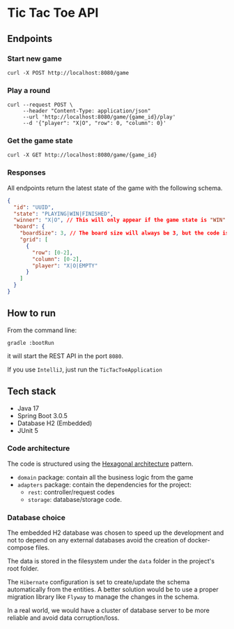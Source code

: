 # Tic Tac Toe API

## Endpoints

### Start new game
```shell
curl -X POST http://localhost:8080/game
```

### Play a round
```shell
curl --request POST \
     --header "Content-Type: application/json"
     --url 'http://localhost:8080/game/{game_id}/play'
     --d '{"player": "X|O", "row": 0, "column": 0}'
```

### Get the game state
```shell
curl -X GET http://localhost:8080/game/{game_id}
```

### Responses

All endpoints return the latest state of the game with the following schema.

```json
{
  "id": "UUID",
  "state": "PLAYING|WIN|FINISHED",
  "winner": "X|O", // This will only appear if the game state is "WIN"
  "board": {
    "boardSize": 3, // The board size will always be 3, but the code is prepared for different board sizes.
    "grid": [
      {
        "row": [0-2],
        "column": [0-2],
        "player": "X|O|EMPTY"
      }
    ]
  }
}
```

## How to run

From the command line:

````shell
gradle :bootRun 
````
it will start the REST API in the port `8080`.

If you use `IntelliJ`, just run the `TicTacToeApplication`


## Tech stack

- Java 17
- Spring Boot 3.0.5
- Database H2 (Embedded)
- JUnit 5

### Code architecture

The code is structured using the [Hexagonal architecture](https://en.wikipedia.org/wiki/Hexagonal_architecture_(software)) pattern.

- `domain` package: contain all the business logic from the game
- `adapters` package: contain the dependencies for the project:
    - `rest`: controller/request codes
    - `storage`: database/storage code.
    

### Database choice

The embedded H2 database was chosen to speed up the development and not to depend on any external databases avoid the creation of docker-compose files.

The data is stored in the filesystem under the `data` folder in the project's root folder.

The `Hibernate` configuration is set to create/update the schema automatically from the entities. A better solution would be to use a proper migration library like `Flyway` to manage the changes in the schema.

In a real world, we would have a cluster of database server to be more reliable and avoid data corruption/loss. 

